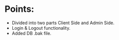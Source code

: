 # Points:
* Divided into two parts Client Side and Admin Side.
* Login & Logout functionality.
* Added DB .bak file.
